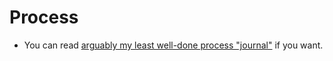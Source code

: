 # Process

* You can read [arguably my least well-done process "journal"](./process-journal.md) if you want.
